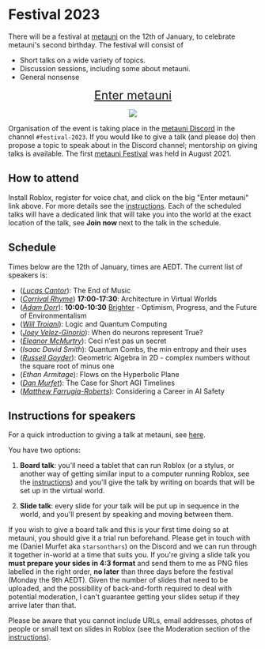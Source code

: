 # Festival 2023

There will be a festival at [metauni](https://www.metauni.org) on the 12th of January, to celebrate metauni's second birthday. The festival will consist of

* Short talks on a wide variety of topics.
* Discussion sessions, including some about metauni.
* General nonsense

<p align="center">
  <span style="font-size:x-large;"><a target="_blank" href="https://www.roblox.com/games/8165217582/The-Rising-Sea">Enter metauni</a></span>
</p>

<p align="center">
<img src="https://user-images.githubusercontent.com/320329/201472401-d4fa2fc7-e83d-4958-9585-a1f8c5f96948.png">
</p>

Organisation of the event is taking place in the [metauni Discord](https://discord.gg/9yBaAxPSK8) in the channel `#festival-2023`. If you would like to give a talk (and please do) then propose a topic to speak about in the Discord channel; mentorship on giving talks is available. The first [metauni Festival](https://metauni.org/posts/festival/festival) was held in August 2021.

## How to attend

Install Roblox, register for voice chat, and click on the big "Enter metauni" link above. For more details see the [instructions](https://metauni.org/posts/instructions/instructions). Each of the scheduled talks will have a dedicated link that will take you into the world at the exact location of the talk, see **Join now** next to the talk in the schedule.

## Schedule

Times below are the 12th of January, times are AEDT. The current list of speakers is:

* (*[Lucas Cantor](https://www.lucascantormusic.com)*): The End of Music
* (*[Corrival Rhyme](https://twitter.com/CorrivalRhyme)*) **17:00-17:30**: Architecture in Virtual Worlds
* (*[Adam Dorr](https://adamdorr.com)*): **10:00-10:30** [Brighter](https://a.co/d/aNprf06) - Optimism, Progress, and the Future of Environmentalism
* (*[Will Troiani](https://williamtroiani.github.io)*): Logic and Quantum Computing
* (*[Joey Velez-Ginorio](https://www.seas.upenn.edu/~joeyv/)*): When do neurons represent True?
* (*[Eleanor McMurtry](https://lnor.net)*): Ceci n’est pas un secret
* (*Isaac David Smith*): Quantum Combs, the min entropy and their uses
* (*[Russell Goyder](https://www.linkedin.com/in/russell-goyder/)*): Geometric Algebra in 2D - complex numbers without the square root of minus one
* (*Ethan Armitage*): Flows on the Hyperbolic Plane
* (*[Dan Murfet](http://therisingsea.org)*): The Case for Short AGI Timelines
* (*[Matthew Farrugia-Roberts](https://far.in.net)*): Considering a Career in AI Safety

## Instructions for speakers

For a quick introduction to giving a talk at metauni, see [here](https://metauni.org/posts/instructions/instructions-admin).

You have two options:

1. **Board talk**: you'll need a tablet that can run Roblox (or a stylus, or another way of getting similar input to a computer running Roblox, see the [instructions](https://metauni.org/posts/instructions/instructions)) and you'll give the talk by writing on boards that will be set up in the virtual world.

2. **Slide talk**: every slide for your talk will be put up in sequence in the world, and you'll present by speaking and moving between them.

If you wish to give a board talk and this is your first time doing so at metauni, you should give it a trial run beforehand. Please get in touch with me (Daniel Murfet aka `starsonthars`) on the Discord and we can run through it together in-world at a time that suits you. If you're giving a slide talk you **must prepare your sides in 4:3 format** and send them to me as PNG files labelled in the right order, **no later** than three days before the festival (Monday the 9th AEDT). Given the number of slides that need to be uploaded, and the possibility of back-and-forth required to deal with potential moderation, I can't guarantee getting your slides setup if they arrive later than that.

Please be aware that you cannot include URLs, email addresses, photos of people or small text on slides in Roblox (see the Moderation section of the [instructions](https://metauni.org/posts/instructions/instructions-admin)).
